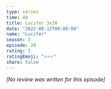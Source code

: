 ```yaml
---
type: series
time: 40
title: Lucifer 3x20
date: "2022-08-12T00:00:00"
name: "Lucifer"
season: 3
episode: 20
rating: 3
ratingEmoji: "⭐️⭐️⭐️"
share: false
---
```


*[No review was written for this episode]*